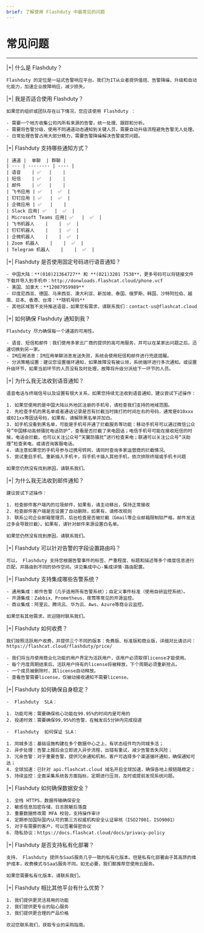 ```yaml
---
brief: 了解使用 Flashduty 中最常见的问题
---
```


# 常见问题

---


|+| 什么是 Flashduty？

    Flashduty 的定位是一站式告警响应平台。我们为IT从业者提供值班、告警降噪、升级和自动化能力，加速企业故障响应，减少损失。

|+| 我是否适合使用 Flashduty？

    如果您的组织或团队存在以下情况，您应该使用 Flashduty ：

    - 需要一个地方收集公司内所有来源的告警，统一处理、跟踪和分析。
    - 需要将告警分级，使用不同通道动态通知到关键人员，需要自动升级流程避免告警无人处理。
    - 日常处理告警占用大部分精力，需要告警降噪解决告警疲劳问题。


|+| Flashduty 支持哪些通知方式？

    | 通道 |  单聊  | 群聊 |
    | --- | -------- | ---- |
    | 语音    | ✅   |    |
    | 短信    | ✅   |    |
    | 邮件    | ✅   |    |
    | 飞书应用 | ✅   |  ✅  |
    | 钉钉应用 | ✅   |  ✅  |
    | 企微应用 | ✅   |    |
    | Slack 应用| ✅   |  ✅  |
    | Microsoft Teams 应用| ✅   |  ✅  |
    | 飞书机器人    |    |  ✅  |
    | 钉钉机器人    |    |  ✅  |
    | 企微机器人    |    |  ✅  |
    | Zoom 机器人    |    |  ✅  |
    | Telegram 机器人    |    |  ✅  |


|+| Flashduty 是否使用固定号码进行语音通知？

    - 中国大陆：**(010)21364727** 和 **(021)3201 7538**，更多号码可以将链接文件下载并导入到手机中：http://donwloads.flashcat.cloud/phone.vcf
    - 美国、加拿大：**12087959989**
    - 印度尼西亚、德国、马来西亚、澳大利亚、新加坡、泰国、俄罗斯、韩国、沙特阿拉伯、越南、日本、香港、台湾：**随机号码**
    - 其他区域暂不支持推送语音，如果您有需求，请联系我们：contact-us@flashcat.cloud

|+| 如何确保 Flashduty 通知到我？

    Flashduty 尽力确保每一个通道的可用性。

    - 语音、短信和邮件：我们使用多家云厂商的提供的高可用服务，并可以在某家出问题之后，迅速切换到另一家。
    - IM应用消息：IM应用单聊消息发送失败，系统会使用短信和邮件进行兜底提醒。
    - 分派策略设置：建议您设置循环通知，如果故障没有被认领，系统循环进行多次通知。或设置升级环节，如果当前环节的人员没有及时处理，故障将升级分派给下一环节的人员。

|+| 为什么我无法收到语音通知？

    语音电话与终端信号以及设置有很大关系，如果您持续无法收到语音通知，建议尝试下述操作：

    1. 如果您使用的是中国大陆以外地区注册的手机号，请检查我们支持的地域范围。
    2. 先检查手机的黑名单或者通话记录是否有拦截当时拨打的时间左右的号码，通常是010xxx或021xx等固话号码，如果有，请解除黑名单并加白。
    3. 如手机没看到黑名单，可能是手机号开通了拦截服务等功能：移动手机号可以通过微信公众号“中国移动高频骚扰电话防护”，查看是否拦截了来电固话；电信手机号可能在接收短信的时候，电话会拦截，也可以关注公众号“天翼防骚扰”进行检查来电；联通可以关注公众号“沃助理”检查来电，或请咨询客服电话。
    4. 请注意如果您的手机号参与过携号转网，请同时查询多家运营商的拦截情况。
    5. 尝试重启手机、重新插入手机卡，将手机卡插入其他手机，依次排除终端或手机卡问题

    如果您仍然没有找到原因，请联系我们。

|+| 为什么我无法收到邮件通知？

    建议尝试下述操作：

    1. 检查邮件客户端内的垃圾邮件，如果有，请主动移出，保持正常接收
    2. 检查邮件客户端是否设置了自动删除，如果有，请修改规则
    3. 联系公司企业邮箱管理员，后台检查是否被拦截（Gmail等企业邮箱限制较严格，邮件发送过多会导致拦截）。如果有，请针对邮件来源设置白名单。

    如果您仍然没有找到原因，请联系我们。

|+| Flashduty 可以针对告警的字段设置路由吗？

    可以， Flashduty 支持您根据告警事件的标签、严重程度、标题和描述等多个维度信息进行匹配，并路由到不同的协作空间。详见集成中心-集成详情-路由配置。

|+| Flashduty 支持集成哪些告警系统？

    - 通用集成：邮件告警（几乎适用所有告警系统）；自定义事件标准（使用自研监控系统）。
    - 开源集成：Zabbix、Prometheus、夜莺等常见的开源监控。
    - 商业集成：阿里云、腾讯云、华为云、Aws、Azure等商业云监控。

    如果您有其他需求，欢迎随时联系我们。

|+| Flashduty 如何收费？

    我们按照活跃用户收费，并提供三个不同的版本：免费版、标准版和商业版，详细对比请访问：https://flashcat.cloud/flashduty/price/

    - 我们将当月使用商业化功能的用户界定为活跃用户，该用户必须取得license才能使用。
    - 每个月度周期结束后，活跃用户持有的license将被释放，下个周期必须重新抢占。
    - 一个成员被删除时，其license自动释放。
    - 查看告警需要license，仅被动接收通知不需要license。

|+| Flashduty 如何确保自身稳定？

    -  Flashduty  SLA：

    1. 功能可用：需要确保核心功能在99.95%的时间内是可用的
    2. 投递时效：需要确保99.95%的告警，在触发后5分钟内完成投递

    -  Flashduty  如何保证 SLA：

    1. 同城多活：基础设施构建在多个数据中心之上，有状态组件均为同城多活；
    2. 异步处理：告警上报后会立即进入异步流程，出错有重试，减少告警丢失风险；
    3. 冗余告警：对于重要告警，提供冗余通知机制，客户可选择多个渠道循环通知，确保通知可达；
    4. 全球加速：已针对 api.flashcat.cloud 域名开启全球加速，确保各地上报链路稳定；
    5. 持续监控：全面采集系统各方面指标，定期进行压测，及时或提前发现系统问题。

|+| Flashduty 如何确保数据安全？

    1. 全栈 HTTPS，数据传输确保安全
    2. 敏感信息加密存储，日志脱敏后落盘
    3. 重要数据修改需 MFA 校验，支持操作审计
    4. 定期参加国际国内认可的第三方权威机构安全认证审核（ISO27001，ISO9001）
    5. 对于有需要的客户，可以签署保密协议
    6. 隐私协议：https://docs.flashcat.cloud/docs/privacy-policy

|+| Flashduty 是否支持私有化部署？

    支持， Flashduty 提供与SaaS服务几乎一致的私有化版本。但是私有化部署由于其高昂的维护成本，收费模式与SaaS服务不同。如无必要，我们都推荐您使用云服务。

    如果您需要私有化版本，请联系我们。

|+| Flashduty 相比其他平台有什么优势？

    1. 我们提供更灵活易用的功能
    2. 我们提供更专业的贴心服务
    3. 我们提供更合理的产品价格

    欢迎您联系我们，获取专业的采购指南。